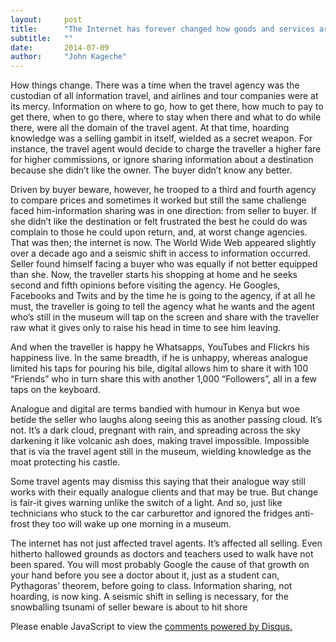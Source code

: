 ```yaml
---
layout:     post
title:      "The Internet has forever changed how goods and services are sold "
subtitle:   ""
date:       2014-07-09
author:     "John Kageche"
---
```


<p>How things change. There was a time when the travel agency was the custodian of all information travel, and airlines and tour companies were at its mercy. Information on where to go, how to get there, how much to pay to get there, when to go there, where to stay when there and what to do while there, were all the domain of the travel agent. At that time, hoarding knowledge was a selling gambit in itself, wielded as a secret weapon. For instance, the travel agent would decide to charge the traveller a higher fare for higher commissions, or ignore sharing information about a destination because she didn’t like the owner. The buyer didn’t know any better. </p>

<p>Driven by buyer beware, however, he trooped to a third and fourth agency to compare prices and sometimes it worked but still the same challenge faced him-information sharing was in one direction: from seller to buyer. If she didn’t like the destination or felt frustrated the best he could do was complain to those he could upon return, and, at worst change agencies. That was then; the internet is now. The World Wide Web appeared slightly over a decade ago and a seismic shift in access to information occurred. Seller found himself facing a buyer who was equally if not better equipped than she. Now, the traveller starts his shopping at home and he seeks second and fifth opinions before visiting the agency. He Googles, Facebooks and Twits and by the time he is going to the agency, if at all he must, the traveller is going to tell the agency what he wants and the agent who’s still in the museum will tap on the screen and share with the traveller raw what it gives only to raise his head in time to see him leaving. </p>

<p>And when the traveller is happy he Whatsapps, YouTubes and Flickrs his happiness live. In the same breadth, if he is unhappy, whereas analogue limited his taps for pouring his bile, digital allows him to share it with 100  “Friends” who in turn share this with another 1,000  “Followers”, all in a few taps on the keyboard.</p>

<p>Analogue and digital are terms bandied with humour in Kenya but woe betide the seller who laughs along seeing this as another passing cloud. It’s not. It’s a dark cloud, pregnant with rain, and spreading across the sky darkening it like volcanic ash does, making travel impossible. Impossible that is via the travel agent still in the museum, wielding knowledge as the moat protecting his castle.</p>

<p>Some travel agents may dismiss this saying that their analogue way still works with their equally analogue clients and that may be true. But change is fair-it gives warning unlike the switch of a light. And so, just like technicians who stuck to the car carburettor and ignored the fridges anti-frost they too will wake up one morning in a museum. </p>

<p>The internet has not just affected travel agents. It’s affected all selling. Even hitherto hallowed grounds as doctors and teachers used to walk have not been spared. You will most probably Google the cause of that growth on your hand before you see a doctor about it, just as a student can, Pythagoras’ theorem, before going to class. Information sharing, not hoarding, is now king. A seismic shift in selling is necessary, for the snowballing tsunami of seller beware is about to hit shore</p>

<div id="disqus_thread"></div>
<script type="text/javascript">
    /* * * CONFIGURATION VARIABLES * * */
    var disqus_shortname = 'lendmeyourears';
    var disqus_identifier = '2014-07-09';
    
    /* * * DON'T EDIT BELOW THIS LINE * * */
    (function() {
        var dsq = document.createElement('script'); dsq.type = 'text/javascript'; dsq.async = true;
        dsq.src = '//' + disqus_shortname + '.disqus.com/embed.js';
        (document.getElementsByTagName('head')[0] || document.getElementsByTagName('body')[0]).appendChild(dsq);
    })();
</script>
<noscript>Please enable JavaScript to view the <a href="https://disqus.com/?ref_noscript" rel="nofollow">comments powered by Disqus.</a></noscript>

<script type="text/javascript"><!--
//<![CDATA[
	twatchData = 'page='+encodeURIComponent( window.location );
	if( typeof document.referrer != 'undefined' && document.referrer != '' ) {
		twatchData += '&ref='+encodeURIComponent( document.referrer );
	}
	twatchData += '&no_cookies=true';
	if( typeof screen.width != 'undefined' ) {
		twatchData += '&resolution='+screen.width+'x'+screen.height;
	}
	document.write('<scr'+'ipt type="text/javascript" '+
	'src="http://www.lendmeyourears.co.ke/twatch/remote/js_logger.php?'+twatchData+'">'+
	'</scr'+'ipt>');
//]]>
//--></script>